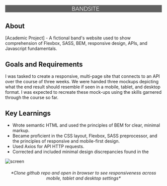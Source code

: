 <p align="center"><img src="Images/bandsiteLogo2.png" align="center"></p>

## About

[Academic Project] -
A fictional band's website used to show comprehension of Flexbox, SASS, BEM, responsive design, APIs, and Javascript fundamentals.

## Goals and Requirements

I was tasked to create a responsive, multi-page site that connects to an API over the course of three weeks. We were handed three mockups depicting what the end result should resemble if seen in a mobile, tablet, and desktop format. I was expected to recreate these mock-ups using the skills garnered through the course so far.

## Key Learnings

- Wrote semantic HTML and used the principles of BEM for clear, minimal markup.
- Became proficient in the CSS layout, Flexbox, SASS preprocessor, and the principles of responsive and mobile-first design.
- Used Axios for API HTTP requests.
- Corrected and included minimal design discrepancies found in the

![screen](https://github.com/Philip-93/philip-bertogg-bandsite/blob/master/Images/Desktop-screenshot.png)

<h6 align="Center">*Clone github repo and open in browser to see responsiveness across mobile, tablet and desktop settings*</h6>
